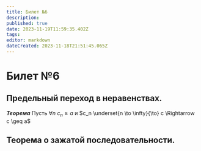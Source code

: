 ```yaml
---
title: Билет №6
description: 
published: true
date: 2023-11-19T11:59:35.402Z
tags: 
editor: markdown
dateCreated: 2023-11-18T21:51:45.065Z
---
```


# Билет №6

## Предельный переход в неравенствах. 
***Теорема***
Пусть $\forall{n}\ c_n \geq a$ и $c_n \underset{n \to \infty}{\to} c \Rightarrow c \geq a$

## Теорема о зажатой последовательности. 